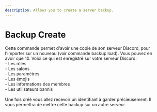 ```yaml
---
description: Allows you to create a server backup.
---
```


# Backup Create

Cette commande permet d'avoir une copie de son serveur Discord, pour l'importer sur un nouveau (voir commande backup load). Vous pouvez en avoir que 10. Voici ce qui est enregistré sur votre serveur Discord: \
\- Les rôles\
\- Les salons\
\- Les paramètres \
\- Les émojis\
\- Les informations des membres\
\- Les utilisateurs bannis \
\
Une fois créé vous allez recevoir un identifiant à garder précieusement. Il vous permettra de mettre cette backup sur un autre serveur



<figure><img src="../../.gitbook/assets/Capture d’écran 2025-02-17 à 13.15.16.png" alt=""><figcaption></figcaption></figure>
